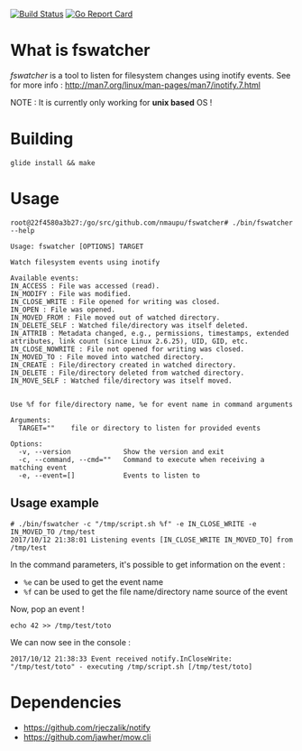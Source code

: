 [![Build Status](https://travis-ci.org/nmaupu/fswatcher.svg?branch=master)](https://travis-ci.org/nmaupu/fswatcher)
[![Go Report Card](https://goreportcard.com/badge/github.com/nmaupu/fswatcher)](https://goreportcard.com/report/github.com/nmaupu/fswatcher)

# What is fswatcher

_fswatcher_ is a tool to listen for filesystem changes using inotify events.
See for more info : http://man7.org/linux/man-pages/man7/inotify.7.html

NOTE : It is currently only working for **unix based** OS !

# Building

```
glide install && make
```

# Usage

```
root@22f4580a3b27:/go/src/github.com/nmaupu/fswatcher# ./bin/fswatcher  --help

Usage: fswatcher [OPTIONS] TARGET

Watch filesystem events using inotify

Available events:
IN_ACCESS : File was accessed (read).
IN_MODIFY : File was modified.
IN_CLOSE_WRITE : File opened for writing was closed.
IN_OPEN : File was opened.
IN_MOVED_FROM : File moved out of watched directory.
IN_DELETE_SELF : Watched file/directory was itself deleted.
IN_ATTRIB : Metadata changed, e.g., permissions, timestamps, extended attributes, link count (since Linux 2.6.25), UID, GID, etc.
IN_CLOSE_NOWRITE : File not opened for writing was closed.
IN_MOVED_TO : File moved into watched directory.
IN_CREATE : File/directory created in watched directory.
IN_DELETE : File/directory deleted from watched directory.
IN_MOVE_SELF : Watched file/directory was itself moved.


Use %f for file/directory name, %e for event name in command arguments

Arguments:
  TARGET=""    file or directory to listen for provided events

Options:
  -v, --version             Show the version and exit
  -c, --command, --cmd=""   Command to execute when receiving a matching event
  -e, --event=[]            Events to listen to
```

## Usage example

```
# ./bin/fswatcher -c "/tmp/script.sh %f" -e IN_CLOSE_WRITE -e IN_MOVED_TO /tmp/test
2017/10/12 21:38:01 Listening events [IN_CLOSE_WRITE IN_MOVED_TO] from /tmp/test
```

In the command parameters, it's possible to get information on the event :
- `%e` can be used to get the event name
- `%f` can be used to get the file name/directory name source of the event

Now, pop an event !
```
echo 42 >> /tmp/test/toto
```

We can now see in the console :
```
2017/10/12 21:38:33 Event received notify.InCloseWrite: "/tmp/test/toto" - executing /tmp/script.sh [/tmp/test/toto]
```

# Dependencies

- https://github.com/rjeczalik/notify
- https://github.com/jawher/mow.cli
